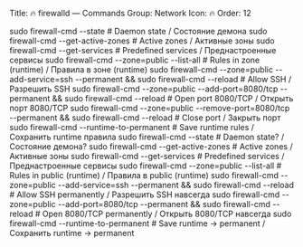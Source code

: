Title: 🔥 firewalld — Commands
Group: Network
Icon: 🔥
Order: 12

sudo firewall-cmd --state                       # Daemon state / Состояние демона
sudo firewall-cmd --get-active-zones            # Active zones / Активные зоны
sudo firewall-cmd --get-services                # Predefined services / Преднастроенные сервисы
sudo firewall-cmd --zone=public --list-all      # Rules in zone (runtime) / Правила в зоне (runtime)
sudo firewall-cmd --zone=public --add-service=ssh --permanent && sudo firewall-cmd --reload  # Allow SSH / Разрешить SSH
sudo firewall-cmd --zone=public --add-port=8080/tcp --permanent && sudo firewall-cmd --reload # Open port 8080/TCP / Открыть порт 8080/TCP
sudo firewall-cmd --zone=public --remove-port=8080/tcp --permanent && sudo firewall-cmd --reload # Close port / Закрыть порт
sudo firewall-cmd --runtime-to-permanent        # Save runtime rules / Сохранить runtime правила
sudo firewall-cmd --state                                            # Daemon state? / Состояние демона?
sudo firewall-cmd --get-active-zones                                 # Active zones / Активные зоны
sudo firewall-cmd --get-services                                     # Predefined services / Преднастроенные сервисы
sudo firewall-cmd --zone=public --list-all                           # Rules in public (runtime) / Правила в public (runtime)
sudo firewall-cmd --zone=public --add-service=ssh --permanent && sudo firewall-cmd --reload  # Allow SSH permanently / Разрешить SSH навсегда
sudo firewall-cmd --zone=public --add-port=8080/tcp --permanent && sudo firewall-cmd --reload # Open 8080/TCP permanently / Открыть 8080/TCP навсегда
sudo firewall-cmd --runtime-to-permanent                             # Save runtime → permanent / Сохранить runtime → permanent

